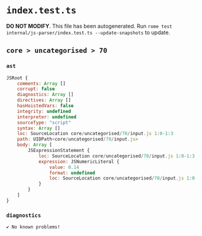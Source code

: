 # `index.test.ts`

**DO NOT MODIFY**. This file has been autogenerated. Run `rome test internal/js-parser/index.test.ts --update-snapshots` to update.

## `core > uncategorised > 70`

### `ast`

```javascript
JSRoot {
	comments: Array []
	corrupt: false
	diagnostics: Array []
	directives: Array []
	hasHoistedVars: false
	integrity: undefined
	interpreter: undefined
	sourceType: "script"
	syntax: Array []
	loc: SourceLocation core/uncategorised/70/input.js 1:0-1:3
	path: UIDPath<core/uncategorised/70/input.js>
	body: Array [
		JSExpressionStatement {
			loc: SourceLocation core/uncategorised/70/input.js 1:0-1:3
			expression: JSNumericLiteral {
				value: 0.14
				format: undefined
				loc: SourceLocation core/uncategorised/70/input.js 1:0-1:3
			}
		}
	]
}
```

### `diagnostics`

```
✔ No known problems!

```

